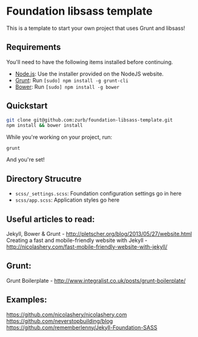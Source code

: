 # Foundation libsass template

This is a template to start your own project that uses Grunt and libsass!

## Requirements

You'll need to have the following items installed before continuing.

  * [Node.js](http://nodejs.org): Use the installer provided on the NodeJS website.
  * [Grunt](http://gruntjs.com/): Run `[sudo] npm install -g grunt-cli`
  * [Bower](http://bower.io): Run `[sudo] npm install -g bower`

## Quickstart

```bash
git clone git@github.com:zurb/foundation-libsass-template.git
npm install && bower install
```

While you're working on your project, run:

`grunt`

And you're set!

## Directory Strucutre

  * `scss/_settings.scss`: Foundation configuration settings go in here
  * `scss/app.scss`: Application styles go here
  
## Useful articles to read:
Jekyll, Bower & Grunt - http://pletscher.org/blog/2013/05/27/website.html
Creating a fast and mobile-friendly website with Jekyll - http://nicolashery.com/fast-mobile-friendly-website-with-jekyll/

## Grunt:
Grunt Boilerplate - http://www.integralist.co.uk/posts/grunt-boilerplate/

## Examples:
https://github.com/nicolashery/nicolashery.com
https://github.com/neverstopbuilding/blog
https://github.com/rememberlenny/Jekyll-Foundation-SASS
